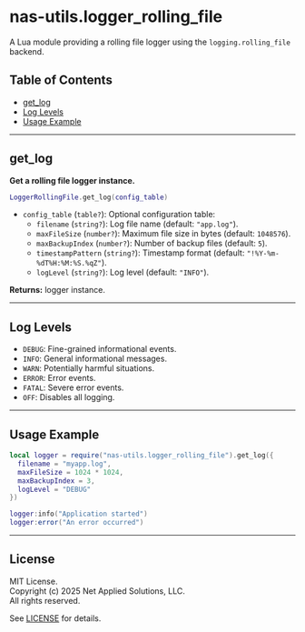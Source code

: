 # nas-utils.logger_rolling_file

A Lua module providing a rolling file logger using the `logging.rolling_file` backend.

## Table of Contents

- [get_log](#get_log)
- [Log Levels](#log-levels)
- [Usage Example](#usage-example)

---

## get_log

**Get a rolling file logger instance.**

```lua
LoggerRollingFile.get_log(config_table)
```

- `config_table` (`table?`): Optional configuration table:
  - `filename` (`string?`): Log file name (default: `"app.log"`).
  - `maxFileSize` (`number?`): Maximum file size in bytes (default: `1048576`).
  - `maxBackupIndex` (`number?`): Number of backup files (default: `5`).
  - `timestampPattern` (`string?`): Timestamp format (default: `"!%Y-%m-%dT%H:%M:%S.%qZ"`).
  - `logLevel` (`string?`): Log level (default: `"INFO"`).

**Returns:** logger instance.

---

## Log Levels

- `DEBUG`: Fine-grained informational events.
- `INFO`: General informational messages.
- `WARN`: Potentially harmful situations.
- `ERROR`: Error events.
- `FATAL`: Severe error events.
- `OFF`: Disables all logging.

---

## Usage Example

```lua
local logger = require("nas-utils.logger_rolling_file").get_log({
  filename = "myapp.log",
  maxFileSize = 1024 * 1024,
  maxBackupIndex = 3,
  logLevel = "DEBUG"
})

logger:info("Application started")
logger:error("An error occurred")
```

---

## License

MIT License.  
Copyright (c) 2025 Net Applied Solutions, LLC.  
All rights reserved.
    
See [LICENSE](./LICENSE) for details.

